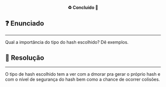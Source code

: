 <h4 align="center"> 
  ♻️ Concluído 🚀
</h4>

## ❓ Enunciado
---

Qual a importância do tipo do hash escolhido? Dê exemplos.

## 📝 Resolução
---

O tipo de hash escolhido tem a ver com a dmorar pra gerar o próprio hash e com o nível de segurança do hash bem como a chance de ocorrer colisões.